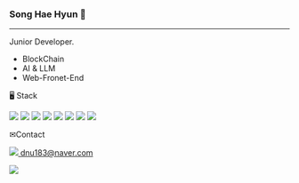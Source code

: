  ### Song Hae Hyun 👀   
---
<p>Junior Developer. </p> 

* BlockChain
* AI & LLM
* Web-Fronet-End

<p>🖥 Stack </p>
<div>
	<img src="https://img.shields.io/badge/HTML5-E34F26?style=flat&logo=HTML5&logoColor=white" />
	<img src="https://img.shields.io/badge/CSS3-1572B6?style=flat&logo=CSS3&logoColor=white" />
  <img src="https://img.shields.io/badge/JavaScript-F7DF1E?style=flat&logo=JavaScript&logoColor=white" />
  <img src="https://img.shields.io/badge/TypeScript-3178C6?style=flat&logo=TypeScript&logoColor=white" />
  <img src="https://img.shields.io/badge/React-61DAFB?style=flat&logo=React&logoColor=white" />
  <img src="https://img.shields.io/badge/Express-000000?style=flat&logo=Express&logoColor=white" />
  <img src="https://img.shields.io/badge/MongoDB-47A248?style=flat&logo=MongoDB&logoColor=white" />
  <img src="https://img.shields.io/badge/MySQL-4479A1?style=flat&logo=MySQL&logoColor=white" />
</div>
<p></p>
<p> ✉Contact </p>
<p> <a href="https://www.naver.com/" target="_blank">
  <img src="https://img.shields.io/badge/Naver-03C75A?style=flat&logo=Naver&logoColor=white" /> dnu183@naver.com </p>
<p> <a href="https://www.instagram.com/2hsong_/" target="_blank">
  <img src="https://img.shields.io/badge/instagram-E4405F?style=flat&logo=Instagram&logoColor=white"/></a>
